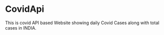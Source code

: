 # CovidApi
This is covid API based Website showing daily Covid Cases along with total cases in INDIA.

